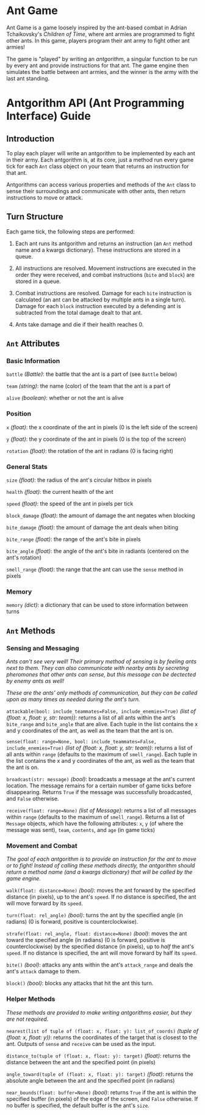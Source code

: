 # Ant Game

Ant Game is a game loosely inspired by the ant-based combat in Adrian Tchaikovsky's *Children of Time*, where ant armies are programmed to fight other ants. In this game, players program their ant army to fight other ant armies!

The game is "played" by writing an *antgorithm*, a singular function to be run by every ant and provide instructions for that ant. The game engine then simulates the battle between ant armies, and the winner is the army with the last ant standing.

# Antgorithm API (Ant Programming Interface) Guide

## Introduction

To play each player will write an antgorithm to be implemented by each ant in their army. Each antgorithm is, at its core, just a method run every game tick for each `Ant` class object on your team that returns an instruction for that ant. 

Antgorithms can access various properties and methods of the `Ant` class to sense their surroundings and communicate with other ants, then return instructions to move or attack.

## Turn Structure

Each game tick, the following steps are performed:

1. Each ant runs its antgorithm and returns an instruction (an `Ant` method name and a kwargs dictionary). These instructions are stored in a queue.

2. All instructions are resolved. Movement instructions are executed in the order they were received, and combat instructions (`bite` and `block`) are stored in a queue.

3. Combat instructions are resolved. Damage for each `bite` instruction is calculated (an ant can be attacked by multiple ants in a single turn). Damage for each `block` instruction executed by a defending ant is subtracted from the total damage dealt to that ant.

4. Ants take damage and die if their health reaches 0.

## `Ant` Attributes

### Basic Information

`battle` *(Battle)*: the battle that the ant is a part of (see `Battle` below)

`team` *(string)*: the name (color) of the team that the ant is a part of

`alive` *(boolean)*: whether or not the ant is alive

### Position

`x` *(float)*: the x coordinate of the ant in pixels (0 is the left side of the screen)

`y` *(float)*: the y coordinate of the ant in pixels (0 is the top of the screen)

`rotation` *(float)*: the rotation of the ant in radians (0 is facing right)

### General Stats

`size` *(float)*: the radius of the ant's circular hitbox in pixels

`health` *(float)*: the current health of the ant

`speed` *(float)*: the speed of the ant in pixels per tick

`block_damage` *(float)*: the amount of damage the ant negates when blocking

`bite_damage` *(float)*: the amount of damage the ant deals when biting

`bite_range` *(float)*: the range of the ant's bite in pixels

`bite_angle` *(float)*: the angle of the ant's bite in radiants (centered on the ant's rotation)

`smell_range` *(float)*: the range that the ant can use the `sense` method in pixels

### Memory

`memory` *(dict)*: a dictionary that can be used to store information between turns

## `Ant` Methods

### Sensing and Messaging

*Ants can't see very well! Their primary method of sensing is by feeling ants next to them. They can also communicate with nearby ants by secreting pheromones that other ants can sense, but this message can be dectected by enemy ants as well!*

*These are the ants' only methods of communication, but they can be called upon as many times as needed during the ant's turn.*

`attackable(bool: include_teammates=False, include_enemies=True)` *(list of (float: x, float: y, str: team))*: returns a list of all ants within the ant's `bite_range` and `bite_angle` that are alive. Each tuple in the list contains the x and y coordinates of the ant, as well as the team that the ant is on.

`sense(float: range=None, bool: include_teammates=False, include_enemies=True)` *(list of (float: x, float: y, str: team))*: returns a list of all ants within `range` (defaults to the maximum of `smell_range`). Each tuple in the list contains the x and y coordinates of the ant, as well as the team that the ant is on.

`broadcast(str: message)` *(bool)*: broadcasts a message at the ant's current location. The message remains for a certain number of game ticks before disappearing. Returns `True` if the message was successfully broadcasted, and `False` otherwise.

`receive(float: range=None)` *(list of Message)*: returns a list of all messages within `range` (defaults to the maximum of `smell_range`). Returns a list of `Message` objects, which have the following attributes:
`x`, `y` (of where the message was sent), `team`, `contents`, and `age` (in game ticks)

### Movement and Combat

*The goal of each antgorithm is to provide an instruction for the ant to move or to fight! Instead of calling these methods directly, the antgorithm should return a method name (and a kwargs dictionary) that will be called by the game engine.*

`walk(float: distance=None)` *(bool)*: moves the ant forward by the specified distance (in pixels), up to the ant's `speed`. If no distance is specified, the ant will move forward by its `speed`.

`turn(float: rel_angle)` *(bool)*: turns the ant by the specified angle (in radians) (0 is forward, positive is counterclockwise).

`strafe(float: rel_angle, float: distance=None)` *(bool)*: moves the ant toward the specified angle (in radians) (0 is forward, positive is counterclockwise) by the specified distance (in pixels), up to *half* the ant's `speed`. If no distance is specified, the ant will move forward by half its `speed`.

`bite()` *(bool)*: attacks any ants within the ant's `attack_range` and deals the ant's `attack` damage to them.

`block()` *(bool)*: blocks any attacks that hit the ant this turn.

### Helper Methods

*These methods are provided to make writing antgorithms easier, but they are not required.*

`nearest(list of tuple of (float: x, float: y): list_of_coords)` *(tuple of (float: x, float: y))*: returns the coordinates of the target that is closest to the ant. Outputs of `sense` and `receive` can be used as the input.

`distance_to(tuple of (float: x, float: y): target)` *(float)*: returns the distance between the ant and the specified point (in pixels)

`angle_toward(tuple of (float: x, float: y): target)` *(float)*: returns the absolute angle between the ant and the specified point (in radians)

`near_bounds(float: buffer=None)` *(bool)*: returns `True` if the ant is within the specified buffer (in pixels) of the edge of the screen, and `False` otherwise. If no buffer is specified, the default buffer is the ant's `size`.
